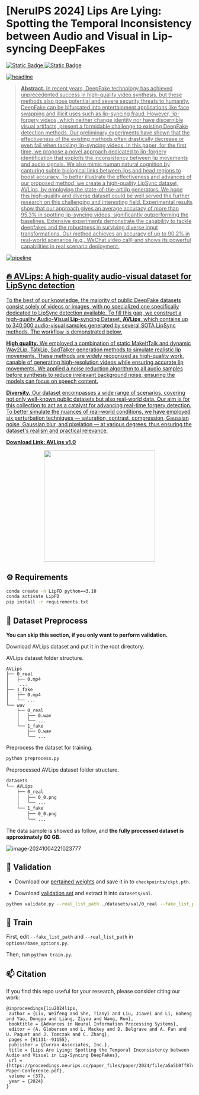 # [NeruIPS 2024] Lips Are Lying: Spotting the Temporal Inconsistency between Audio and Visual in Lip-syncing DeepFakes

<a href='https://arxiv.org/abs/2401.15668v2'><img alt="Static Badge" src="https://img.shields.io/badge/arXiv-2401.15668v2-grey?style=flat&labelColor=red">
<a href='https://drive.google.com/file/d/1fEiUo22GBSnWD7nfEwDW86Eiza-pOEJm/view?usp=share_link'><img alt="Static Badge" src="https://img.shields.io/badge/dataset-AVLips-grey?style=flat&labelColor=blue">



![headline](README.assets/headline.png)

> **Abstract.**  In recent years, DeepFake technology has achieved unprecedented success in high-quality video synthesis, but these methods also pose potential and severe security threats to humanity. DeepFake can be bifurcated into entertainment applications like face swapping and illicit uses such as lip-syncing fraud. However, lip-forgery videos, which neither change identity nor have discernible visual artifacts, present a formidable challenge to existing DeepFake detection methods. Our preliminary experiments have shown that the effectiveness of the existing methods often drastically decrease or even fail when tackling lip-syncing videos.
> In this paper, for the first time, we propose a novel approach dedicated to lip-forgery identification that exploits the inconsistency between lip movements and audio signals. We also mimic human natural cognition by capturing subtle biological links between lips and head regions to boost accuracy. To better illustrate the effectiveness and advances of our proposed method, we create a high-quality LipSync dataset, AVLips, by employing the state-of-the-art lip generators. We hope this high-quality and diverse dataset could be well served the further research on this challenging and interesting field. Experimental results show that our approach gives an average accuracy of more than 95.3% in spotting lip-syncing videos, significantly outperforming the baselines. Extensive experiments demonstrate the capability to tackle deepfakes and the robustness in surviving diverse input transformations. Our method achieves an accuracy of up to 90.2% in real-world scenarios (e.g., WeChat video call) and shows its powerful capabilities in real scenario deployment.

![pipeline](README.assets/pipeline.png)



## 🔥 AVLips: A high-quality audio-visual dataset for LipSync detection

To the best of our knowledge, the majority of public DeepFake datasets consist solely of videos or images, with no specialized one specifically dedicated to LipSync detection available. To fill this gap, we construct a high-quality **A**udio-**V**isual **Lip**-syncing Dataset, **AVLips**, which contains up to 340,000 audio-visual samples generated by several SOTA LipSync methods. The workflow is demonstrated below.

**High quality.** We employed a combination of static MakeItTalk and dynamic Wav2Lip, TalkLip, SadTalker generation methods to simulate realistic lip movements. These methods are widely recognized as high-quality work, capable of generating high-resolution videos while ensuring accurate lip movements. We applied a noise reduction algorithm to all audio samples before synthesis to reduce irrelevant background noise, ensuring the models can focus on speech content. 

**Diversity.** Our dataset encompasses a wide range of scenarios, covering not only well-known public datasets but also real-world data. Our aim is for this collection to act as a catalyst for advancing real-time forgery detection. To better simulate the nuances of real-world conditions, we have employed six perturbation techniques — saturation, contrast, compression, Gaussian noise, Gaussian blur, and pixelation — at various degrees, thus ensuring the dataset's realism and practical relevance.

**Download Link: [AVLips v1.0](https://drive.google.com/file/d/1fEiUo22GBSnWD7nfEwDW86Eiza-pOEJm/view?usp=share_link)**

<div align=center><img src="README.assets/dataset.png" width="300"></div>



## :gear: ​Requirements

~~~bash
conda create -n LipFD python==3.10
conda activate LipFD
pip install -r requirements.txt
~~~



## :wrench: Dataset Preprocess

**You can skip this section, if you only want to perform validation.**

Download AVLips dataset and put it in the root directory. 

AVLips dataset folder structure.

~~~
AVLips
├── 0_real
│   ├── 0.mp4
│    ...
├── 1_fake
│   ├── 0.mp4
│   └── ...
└── wav
    ├── 0_real
    │   ├── 0.wav
    │   └── ...
    └── 1_fake
        ├── 0.wav
        └── ...
~~~

Preprocess the dataset for training. 

~~~bash
python preprocess.py
~~~

Preprocessed AVLips dataset folder structure.

~~~bash
datasets
└── AVLips
    ├── 0_real
    │   ├── 0_0.png
    │   └── ...
    └── 1_fake
        ├── 0_0.png
        └── ...
~~~

The data sample is showed as follow, and **the fully processed dataset is approximately 60 GB.**

![image-20241004221023777](README.assets/image-20241004221023777.png)



## :tada: Validation

- Download our [pertained weights](https://drive.google.com/file/d/1NPAcx0QS8N9v_9qUr-51jBaL9kGDT-cp/view?usp=share_link) and save it in to `checkpoints/ckpt.pth`. 

- Download [validation set](https://drive.google.com/file/d/1gZjzps5_rbr6CeBqBke8l2Gs8xXx_Ctb/view?usp=share_link) and extract it into `datasets/val`.

~~~bash
python validate.py --real_list_path ./datasets/val/0_real --fake_list_path ./datasets/val/1_fake --ckpt ./checkpoints/ckpt.pth
~~~



## :rocket: Train

First, edit `--fake_list_path` and `--real_list_path`  in `options/base_options.py`.

Then, run `python train.py`.



## :mailbox: Citation

If you find this repo useful for your research, please consider citing our work:

~~~
@inproceedings{liu2024lips,
 author = {Liu, Weifeng and She, Tianyi and Liu, Jiawei and Li, Boheng and Yao, Dongyu and Liang, Ziyou and Wang, Run},
 booktitle = {Advances in Neural Information Processing Systems},
 editor = {A. Globerson and L. Mackey and D. Belgrave and A. Fan and U. Paquet and J. Tomczak and C. Zhang},
 pages = {91131--91155},
 publisher = {Curran Associates, Inc.},
 title = {Lips Are Lying: Spotting the Temporal Inconsistency between Audio and Visual in Lip-Syncing DeepFakes},
 url = {https://proceedings.neurips.cc/paper_files/paper/2024/file/a5a5b0ff87c59172a13342d428b1e033-Paper-Conference.pdf},
 volume = {37},
 year = {2024}
}
~~~
